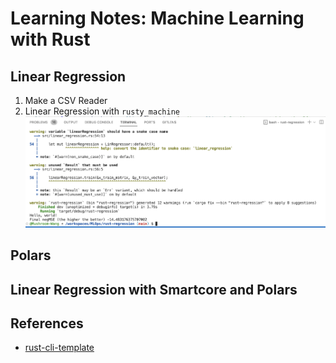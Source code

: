 # Learning Notes: Machine Learning with Rust

## Linear Regression
1. Make a CSV Reader
2. Linear Regression with `rusty_machine`
![Linear Regression MSE](https://github.com/Mushroom-Wang/MLOps/blob/f2d0fcd0e676ed545b762c6de5b6e57fda629833/linear_regression.png)

## Polars

## Linear Regression with Smartcore and Polars

## References

* [rust-cli-template](https://github.com/kbknapp/rust-cli-template)
